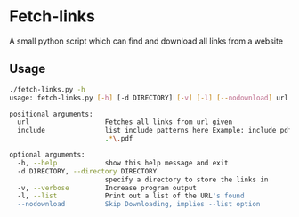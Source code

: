 Fetch-links
===========

A small python script which can find and download all links from a website

Usage
-----
```bash
./fetch-links.py -h
usage: fetch-links.py [-h] [-d DIRECTORY] [-v] [-l] [--nodownload] url include

positional arguments:
  url                   Fetches all links from url given
  include               list include patterns here Example: include pdf:
                        .*\.pdf

optional arguments:
  -h, --help            show this help message and exit
  -d DIRECTORY, --directory DIRECTORY
                        specify a directory to store the links in
  -v, --verbose         Increase program output
  -l, --list            Print out a list of the URL's found
  --nodownload          Skip Downloading, implies --list option
```